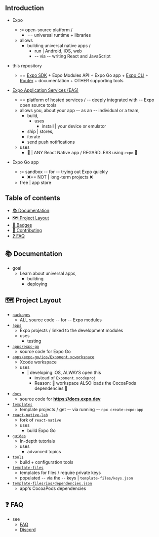 ## Introduction

* Expo
  * := open-source platform /
    * == universal runtime + libraries  
  * allows
    * building universal native apps / 
      * run | Android, iOS, web
      * -- via -- writing React and JavaScript

* this repository
  * == [Expo SDK](docs/pages/versions) + Expo Modules API + Expo Go app + [Expo CLI](docs/pages/more/expo-cli.mdx) + [Router](/docs/pages/router) + documentation + OTHER supporting tools

* [Expo Application Services (EAS)](https://expo.dev/eas)
  * == platform of hosted services / -- deeply integrated with -- Expo open source tools
  * allows you, about your app -- as an -- individual or a team, 
    * build,
      * uses
        * install | your device or emulator
    * ship | stores,
    * iterate
    * send push notifications
  * uses
    * 👀 | ANY React Native app / REGARDLESS using `expo` 👀

* Expo Go app
  * := sandbox -- for -- trying out Expo quickly
    * ❌== NOT | long-term projects ❌
  * free | app store

## Table of contents

- [📚 Documentation](#-documentation)
- [🗺 Project Layout](#-project-layout)
- [🏅 Badges](#-badges)
- [👏 Contributing](#-contributing)
- [❓ FAQ](#-faq)

## 📚 Documentation

* goal
  * Learn about universal apps,
    * building
    * deploying

## 🗺 Project Layout

- [`packages`](/packages)
  - ALL source code -- for -- Expo modules
- [`apps`](/apps)
  - Expo projects / linked to the development modules
  - uses
    - testing
- [`apps/expo-go`](/apps/expo-go)
  - source code for Expo Go
- [`apps/expo-go/ios/Exponent.xcworkspace`](/apps/expo-go/ios)
  - Xcode workspace
  - uses
    - | developing iOS, ALWAYS open this
      - instead of `Exponent.xcodeproj`
      - Reason: 🧠 workspace ALSO loads the CocoaPods dependencies 🧠
- [`docs`](/docs)
  - source code for **https://docs.expo.dev**
- [`templates`](/templates)
  - template projects / get -- via running -- `npx create-expo-app`
- [`react-native-lab`](/react-native-lab)
  - fork of `react-native`
  - uses
    - build Expo Go
- [`guides`](/guides)
  - In-depth tutorials
  - uses
    - advanced topics
- [`tools`](/tools)
  - build + configuration tools
- [`template-files`](/template-files)
  - templates for files / require private keys
  - populated -- via the -- keys | `template-files/keys.json`
- [`template-files/ios/dependencies.json`](/template-files/ios/dependencies.json)
  - app's CocoaPods dependencies

## ❓ FAQ

* see 
  * [FAQ](docs/pages/faq.mdx)
  * [Discord](https://chat.expo.dev)
